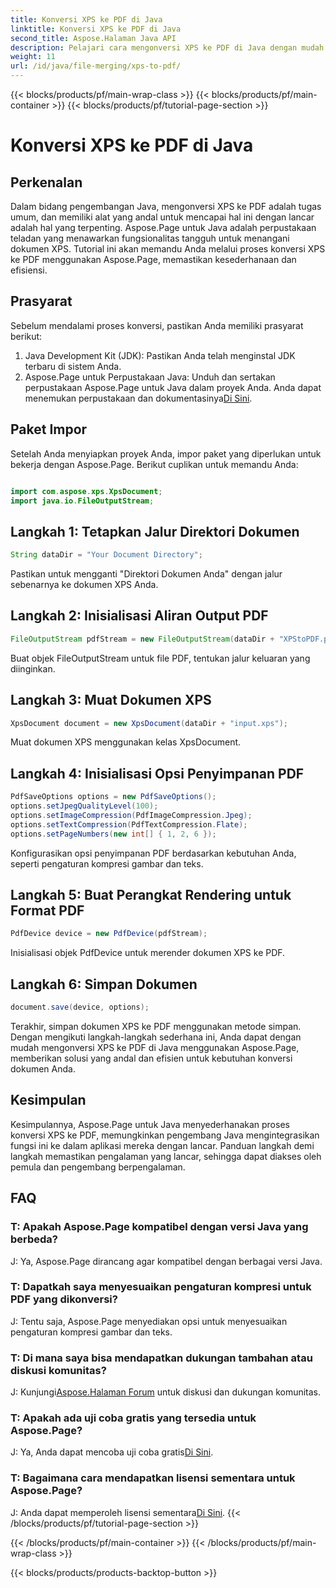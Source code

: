 ```yaml
---
title: Konversi XPS ke PDF di Java
linktitle: Konversi XPS ke PDF di Java
second_title: Aspose.Halaman Java API
description: Pelajari cara mengonversi XPS ke PDF di Java dengan mudah dengan Aspose.Page. Ikuti panduan langkah demi langkah kami untuk konversi dokumen yang efisien.
weight: 11
url: /id/java/file-merging/xps-to-pdf/
---
```


{{< blocks/products/pf/main-wrap-class >}}
{{< blocks/products/pf/main-container >}}
{{< blocks/products/pf/tutorial-page-section >}}

# Konversi XPS ke PDF di Java

## Perkenalan
Dalam bidang pengembangan Java, mengonversi XPS ke PDF adalah tugas umum, dan memiliki alat yang andal untuk mencapai hal ini dengan lancar adalah hal yang terpenting. Aspose.Page untuk Java adalah perpustakaan teladan yang menawarkan fungsionalitas tangguh untuk menangani dokumen XPS. Tutorial ini akan memandu Anda melalui proses konversi XPS ke PDF menggunakan Aspose.Page, memastikan kesederhanaan dan efisiensi.
## Prasyarat
Sebelum mendalami proses konversi, pastikan Anda memiliki prasyarat berikut:
1. Java Development Kit (JDK): Pastikan Anda telah menginstal JDK terbaru di sistem Anda.
2.  Aspose.Page untuk Perpustakaan Java: Unduh dan sertakan perpustakaan Aspose.Page untuk Java dalam proyek Anda. Anda dapat menemukan perpustakaan dan dokumentasinya[Di Sini](https://reference.aspose.com/page/java/).
## Paket Impor
Setelah Anda menyiapkan proyek Anda, impor paket yang diperlukan untuk bekerja dengan Aspose.Page. Berikut cuplikan untuk memandu Anda:
```java

import com.aspose.xps.XpsDocument;
import java.io.FileOutputStream;
```
## Langkah 1: Tetapkan Jalur Direktori Dokumen
```java
String dataDir = "Your Document Directory";
```
Pastikan untuk mengganti "Direktori Dokumen Anda" dengan jalur sebenarnya ke dokumen XPS Anda.
## Langkah 2: Inisialisasi Aliran Output PDF
```java
FileOutputStream pdfStream = new FileOutputStream(dataDir + "XPStoPDF.pdf");
```
Buat objek FileOutputStream untuk file PDF, tentukan jalur keluaran yang diinginkan.
## Langkah 3: Muat Dokumen XPS
```java
XpsDocument document = new XpsDocument(dataDir + "input.xps");
```
Muat dokumen XPS menggunakan kelas XpsDocument.
## Langkah 4: Inisialisasi Opsi Penyimpanan PDF
```java
PdfSaveOptions options = new PdfSaveOptions();
options.setJpegQualityLevel(100);
options.setImageCompression(PdfImageCompression.Jpeg);
options.setTextCompression(PdfTextCompression.Flate);
options.setPageNumbers(new int[] { 1, 2, 6 });
```
Konfigurasikan opsi penyimpanan PDF berdasarkan kebutuhan Anda, seperti pengaturan kompresi gambar dan teks.
## Langkah 5: Buat Perangkat Rendering untuk Format PDF
```java
PdfDevice device = new PdfDevice(pdfStream);
```
Inisialisasi objek PdfDevice untuk merender dokumen XPS ke PDF.
## Langkah 6: Simpan Dokumen
```java
document.save(device, options);
```
Terakhir, simpan dokumen XPS ke PDF menggunakan metode simpan.
Dengan mengikuti langkah-langkah sederhana ini, Anda dapat dengan mudah mengonversi XPS ke PDF di Java menggunakan Aspose.Page, memberikan solusi yang andal dan efisien untuk kebutuhan konversi dokumen Anda.
## Kesimpulan
Kesimpulannya, Aspose.Page untuk Java menyederhanakan proses konversi XPS ke PDF, memungkinkan pengembang Java mengintegrasikan fungsi ini ke dalam aplikasi mereka dengan lancar. Panduan langkah demi langkah memastikan pengalaman yang lancar, sehingga dapat diakses oleh pemula dan pengembang berpengalaman.
## FAQ
### T: Apakah Aspose.Page kompatibel dengan versi Java yang berbeda?
J: Ya, Aspose.Page dirancang agar kompatibel dengan berbagai versi Java.
### T: Dapatkah saya menyesuaikan pengaturan kompresi untuk PDF yang dikonversi?
J: Tentu saja, Aspose.Page menyediakan opsi untuk menyesuaikan pengaturan kompresi gambar dan teks.
### T: Di mana saya bisa mendapatkan dukungan tambahan atau diskusi komunitas?
 J: Kunjungi[Aspose.Halaman Forum](https://forum.aspose.com/c/page/39) untuk diskusi dan dukungan komunitas.
### T: Apakah ada uji coba gratis yang tersedia untuk Aspose.Page?
 J: Ya, Anda dapat mencoba uji coba gratis[Di Sini](https://releases.aspose.com/).
### T: Bagaimana cara mendapatkan lisensi sementara untuk Aspose.Page?
 J: Anda dapat memperoleh lisensi sementara[Di Sini](https://purchase.aspose.com/temporary-license/).
{{< /blocks/products/pf/tutorial-page-section >}}

{{< /blocks/products/pf/main-container >}}
{{< /blocks/products/pf/main-wrap-class >}}

{{< blocks/products/products-backtop-button >}}
